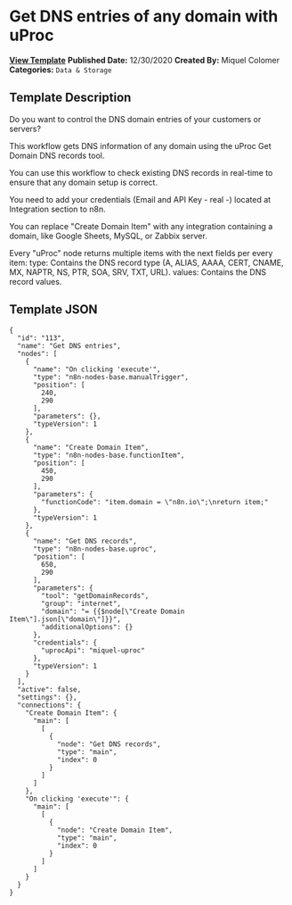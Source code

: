 # Get DNS entries of any domain with uProc

**[View Template](https://n8n.io/workflows/862-/)**  **Published Date:** 12/30/2020  **Created By:** Miquel Colomer  **Categories:** `Data & Storage`  

## Template Description

Do you want to control the DNS domain entries of your customers or servers?

This workflow gets DNS information of any domain using the uProc Get Domain DNS records tool.

You can use this workflow to check existing DNS records in real-time to ensure that any domain setup is correct.



You need to add your credentials (Email and API Key - real -) located at Integration section to n8n.

You can replace "Create Domain Item" with any integration containing a domain, like Google Sheets, MySQL, or Zabbix server.

Every "uProc" node returns multiple items with the next fields per every item:
type: Contains the DNS record type (A, ALIAS, AAAA, CERT, CNAME, MX, NAPTR, NS, PTR, SOA, SRV, TXT, URL).
values: Contains the DNS record values.

## Template JSON

```
{
  "id": "113",
  "name": "Get DNS entries",
  "nodes": [
    {
      "name": "On clicking 'execute'",
      "type": "n8n-nodes-base.manualTrigger",
      "position": [
        240,
        290
      ],
      "parameters": {},
      "typeVersion": 1
    },
    {
      "name": "Create Domain Item",
      "type": "n8n-nodes-base.functionItem",
      "position": [
        450,
        290
      ],
      "parameters": {
        "functionCode": "item.domain = \"n8n.io\";\nreturn item;"
      },
      "typeVersion": 1
    },
    {
      "name": "Get DNS records",
      "type": "n8n-nodes-base.uproc",
      "position": [
        650,
        290
      ],
      "parameters": {
        "tool": "getDomainRecords",
        "group": "internet",
        "domain": "= {{$node[\"Create Domain Item\"].json[\"domain\"]}}",
        "additionalOptions": {}
      },
      "credentials": {
        "uprocApi": "miquel-uproc"
      },
      "typeVersion": 1
    }
  ],
  "active": false,
  "settings": {},
  "connections": {
    "Create Domain Item": {
      "main": [
        [
          {
            "node": "Get DNS records",
            "type": "main",
            "index": 0
          }
        ]
      ]
    },
    "On clicking 'execute'": {
      "main": [
        [
          {
            "node": "Create Domain Item",
            "type": "main",
            "index": 0
          }
        ]
      ]
    }
  }
}
```
